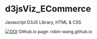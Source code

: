 # d3jsViz_ECommerce

Javascript D3JS Library, HTML & CSS

[![DOI](https://zenodo.org/badge/184427523.svg)](https://zenodo.org/badge/latestdoi/184427523)
Github.io page: robin-wang.github.io
